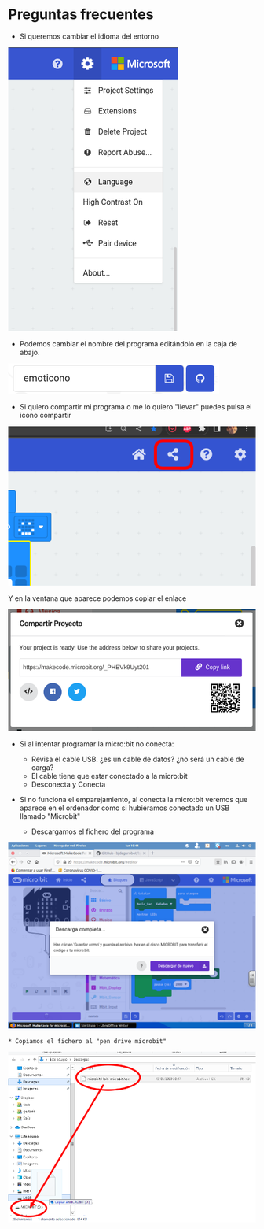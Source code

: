 # Preguntas frecuentes

* Si queremos cambiar el idioma del entorno

![](./images/SelecionarIdioma.png)

* Podemos cambiar el nombre del programa editándolo en la caja de abajo.

![](./images/NombrPrograma.png)

* Si quiero compartir mi programa o me lo quiero "llevar" puedes pulsa el icono compartir

![](./images/makecode-compartir.png)

Y en la ventana que aparece podemos copiar el enlace

![](./images/makecode-compartir-enlace.png)

* Si al intentar programar la micro:bit no conecta: 
    * Revisa el cable USB. ¿es un cable de datos? ¿no será un cable de carga?
    * El cable tiene que estar conectado a la micro:bit
    * Desconecta y Conecta

* Si no funciona el emparejamiento, al conecta la micro:bit veremos que aparece en el ordenador como si hubiéramos conectado un USB llamado "Microbit"

    * Descargamos el fichero del programa

![](./images/installGuadalinex5.png)

    * Copiamos el fichero al "pen drive microbit"

![](./images/CopiarFicheroHex.png)

